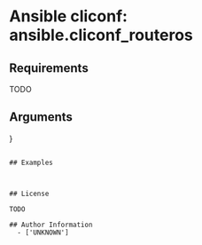 # Ansible cliconf: ansible.cliconf_routeros





## Requirements

TODO

## Arguments

}
```

## Examples



## License

TODO

## Author Information
  - ['UNKNOWN']
